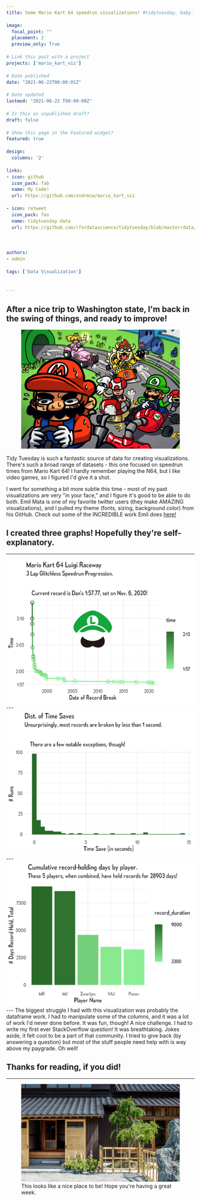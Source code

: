 ```yaml
---
title: Some Mario Kart 64 speedrun visualizations! #tidytuesday, baby.

image:
  focal_point: ""
  placement: 2
  preview_only: True

# Link this post with a project
projects: ['mario_kart_viz']

# Date published
date: "2021-06-22T00:00:01Z"

# Date updated
lastmod: "2021-06-22 T00:00:00Z"

# Is this an unpublished draft?
draft: false

# Show this page in the Featured widget?
featured: true

design:
  columns: '2'

links:
- icon: github
  icon_pack: fab
  name: My Code!
  url: https://github.com/xndrmcw/mario_kart_viz

- icon: retweet
  icon_pack: fas
  name: tidytuesday data
  url: https://github.com/rfordatascience/tidytuesday/blob/master/data/2021/2021-05-25/readme.md



authors:
- admin

tags: ['Data Visualization']


---
```

## After a nice trip to Washington state, I'm back in the swing of things, and ready to improve!

<figure>
  <img src="header.jpg">
</figure>

Tidy Tuesday is such a fantastic source of data for creating visualizations. There's such a broad range of datasets - this one focused on speedrun times from Mario Kart 64! I hardly remember playing the N64, but I like video games, so I figured I'd give it a shot.

I went for something a bit more subtle this time - most of my past visualizations are very "in your face," and I figure it's good to be able to do both. Emil Mata is one of my favorite twitter users (they make AMAZING visualizations), and I pulled my theme (fonts, sizing, background color) from his GitHub. Check out some of the INCREDIBLE work Emil does [here!](https://twitter.com/emilmalta)

## I created three graphs! Hopefully they're self-explanatory.
---
<img src="graph1.png">
---
<img src="graph2.png">
---
<img src="graph3.png">
---
The biggest struggle I had with this visualization was probably the dataframe work. I had to manipulate some of the columns, and it was a lot of work I'd never done before. It was fun, though! A nice challenge. I had to write my first ever StackOverflow question! It was breathtaking. Jokes aside, it felt cool to be a part of that community. I tried to give back (by answering a question) but most of the stuff people need help with is way above my paygrade. Oh well!

## Thanks for reading, if you did!
---


<figure>
  <img src="footer.jpg">
  <figcaption>This looks like a nice place to be! Hope you're having a great week.</figcaption>
</figure>
